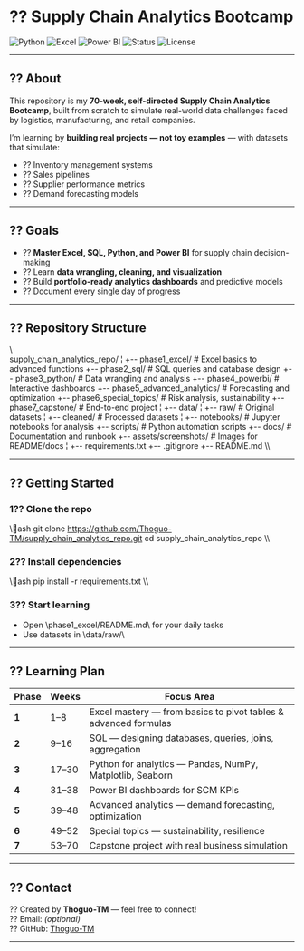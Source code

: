 # ?? Supply Chain Analytics Bootcamp

![Python](https://img.shields.io/badge/Python-3776AB?style=for-the-badge&logo=python&logoColor=white)
![Excel](https://img.shields.io/badge/Excel-217346?style=for-the-badge&logo=microsoft-excel&logoColor=white)
![Power BI](https://img.shields.io/badge/Power%20BI-F2C811?style=for-the-badge&logo=power-bi&logoColor=black)
![Status](https://img.shields.io/badge/Status-Active-brightgreen?style=for-the-badge)
![License](https://img.shields.io/badge/License-MIT-blue?style=for-the-badge)

---

## ?? About  
This repository is my **70-week, self-directed Supply Chain Analytics Bootcamp**, built from scratch to simulate real-world data challenges faced by logistics, manufacturing, and retail companies.

I’m learning by **building real projects — not toy examples** — with datasets that simulate:  
- ?? Inventory management systems  
- ?? Sales pipelines  
- ?? Supplier performance metrics  
- ?? Demand forecasting models  

---

## ?? Goals  
- ?? **Master Excel, SQL, Python, and Power BI** for supply chain decision-making  
- ?? Learn **data wrangling, cleaning, and visualization**  
- ?? Build **portfolio-ready analytics dashboards** and predictive models  
- ?? Document every single day of progress  

---

## ?? Repository Structure  
\\\
supply_chain_analytics_repo/
¦
+-- phase1_excel/                # Excel basics to advanced functions
+-- phase2_sql/                  # SQL queries and database design
+-- phase3_python/               # Data wrangling and analysis
+-- phase4_powerbi/              # Interactive dashboards
+-- phase5_advanced_analytics/   # Forecasting and optimization
+-- phase6_special_topics/       # Risk analysis, sustainability
+-- phase7_capstone/             # End-to-end project
¦
+-- data/
¦   +-- raw/                     # Original datasets
¦   +-- cleaned/                 # Processed datasets
¦
+-- notebooks/                   # Jupyter notebooks for analysis
+-- scripts/                     # Python automation scripts
+-- docs/                        # Documentation and runbook
+-- assets/screenshots/          # Images for README/docs
¦
+-- requirements.txt
+-- .gitignore
+-- README.md
\\\

---

## ?? Getting Started  

### 1?? Clone the repo  
\\\ash
git clone https://github.com/Thoguo-TM/supply_chain_analytics_repo.git
cd supply_chain_analytics_repo
\\\

### 2?? Install dependencies  
\\\ash
pip install -r requirements.txt
\\\

### 3?? Start learning  
- Open \phase1_excel/README.md\ for your daily tasks  
- Use datasets in \data/raw/\  

---

## ?? Learning Plan  
| Phase | Weeks      | Focus Area |
|-------|------------|------------|
| **1** | 1–8        | Excel mastery — from basics to pivot tables & advanced formulas |
| **2** | 9–16       | SQL — designing databases, queries, joins, aggregation |
| **3** | 17–30      | Python for analytics — Pandas, NumPy, Matplotlib, Seaborn |
| **4** | 31–38      | Power BI dashboards for SCM KPIs |
| **5** | 39–48      | Advanced analytics — demand forecasting, optimization |
| **6** | 49–52      | Special topics — sustainability, resilience |
| **7** | 53–70      | Capstone project with real business simulation |

---

## ?? Contact  
?? Created by **Thoguo-TM** — feel free to connect!  
?? Email: *(optional)*  
?? GitHub: [Thoguo-TM](https://github.com/Thoguo-TM)  

---
